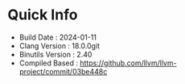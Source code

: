 # Quick Info
* Build Date : 2024-01-11
* Clang Version : 18.0.0git
* Binutils Version : 2.40
* Compiled Based : https://github.com/llvm/llvm-project/commit/03be448c
